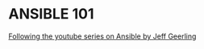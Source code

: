 # ANSIBLE 101

[Following the youtube series on Ansible by Jeff Geerling](https://www.youtube.com/playlist?list=PL2_OBreMn7FqZkvMYt6ATmgC0KAGGJNAN)